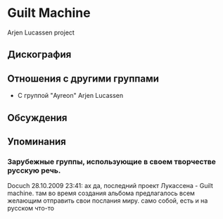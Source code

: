 # Guilt Machine

Arjen Lucassen project

## Дискография


## Отношения с другими группами

* C группой "Ayreon" Arjen Lucassen 

## Обсуждения


## Упоминания

### Зарубежные группы, использующие в своем творчестве русскую речь.

Docuch 28.10.2009 23:41:
ах да, последний проект Лукассена - Guilt machine. там во время создания альбома предлагалось всем желающим отправить свои послания миру. само собой, есть и на русском что-то

